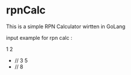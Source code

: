 # rpnCalc
This is a simple RPN Calculator wirtten in GoLang

input example for rpn calc :

1
2
+ // 3
5
+ // 8

